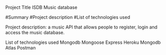Project Title
ISDB Music database

#Summary
#Project description
#List of technologies used

Project description: a music API that allows people to register, login and access the music database.

List of technologies used
Mongodb
Mongoose
Express
Heroku
Mongodb Atlas
Postman
